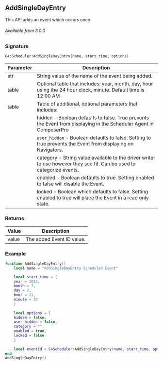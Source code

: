 ## AddSingleDayEntry

This API adds an event which occurs once.

###### Available from 3.0.0


### Signature

`C4:Scheduler:AddSingleDayEntry(name, start_time, options)`


| Parameter | Description |
| --- | --- |
| str | String value of the name of the event being added. |
| table | Optional table that includes: year, month, day, hour using the 24 hour clock, minute. Default  time is 12:00 AM |
| table | Table of additional, optional parameters that includes: |
| | hidden - Boolean defaults to false.  True prevents the Event from displaying in the Scheduler Agent in ComposerPro |
| | `user_hidden` - Boolean defaults to false. Setting to true prevents the Event from displaying on Navigators. |
| | category - String value available to the driver writer to use however they see fit. Can be used to categorize events. |
| | enabled - Boolean defaults to true. Setting enabled to false will disable the Event. |
| | locked - Boolean which defaults to false. Setting enabled to true will place the Event in a read only state. |


### Returns

| Value | Description |
| --- | --- |
| value | The added Event ID value. |


### Example

```lua
function AddSingleDayEntry()
	local name = "AddSingleDayEntry Scheduled Event"

	local start_time = {
	year = 2018,
	month = 7,
	day = 2,
	hour = 21,
	minute = 30
	}
	
	local options = {
	hidden = false,
	user_hidden = false,
	category = "",
	enabled = true,
	locked = false
	}
	
	local eventId = C4Scheduler:AddSingleDayEntry(name, start_time, options)
end
AddSingleDayEntry()
```